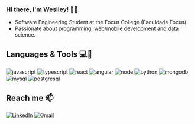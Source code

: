 ### Hi there, I'm Weslley! 👏🏽
- Software Engineering Student at the Focus College (Faculdade Focus).
- Passionate about programming, web/mobile development and data science.

## Languages & Tools 💻📱
<div style="display: inline">
  <img align="center" alt="javascript" src="https://img.shields.io/badge/javascript-f7e01d?style=for-the-badge&logo=javascript&logoColor=black" />
  <img align="center" alt="typescript" src="https://img.shields.io/badge/typescript-3179c7?style=for-the-badge&logo=typescript&logoColor=white" />
  <img align="center" alt="react" src="https://img.shields.io/badge/react-282b33?style=for-the-badge&logo=react&logoColor=7ee1ff" />
  <img align="center" alt="angular" src="https://img.shields.io/badge/angular-ff0132?style=for-the-badge&logo=angular&logoColor=white" />
  <img align="center" alt="node" src="https://img.shields.io/badge/node-white?style=for-the-badge&logo=nodedotjs&logoColor=75ac60" />
   <img align="center" alt="python" src="https://img.shields.io/badge/Python-3776AB?style=for-the-badge&logo=python&logoColor=white" />
   <img align="center" alt="mongodb" src="https://img.shields.io/badge/mongo_db-white?style=for-the-badge&logo=mongodb&logoColor=4baf3e" />
  <img align="center" alt="mysql" src="https://img.shields.io/badge/MySQL-005C84?style=for-the-badge&logo=mysql&logoColor=white" />
  <img align="center" alt="postgresql" src="https://img.shields.io/badge/postgresql-326793?style=for-the-badge&logo=postgresql&logoColor=white" />
</div><br/>

## Reach me 📫
[![LinkedIn](https://img.shields.io/badge/LinkedIn-0077B5?style=for-the-badge&logo=linkedin&logoColor=white)](https://www.linkedin.com/in/weslley-evangelista/) 
[![Gmail](https://img.shields.io/badge/-weslley.evangelista.dev@gmail.com-D14836?style=for-the-badge&logo=gmail&logoColor=white&link=mailto:weslley.evangelista.dev@gmail.com)](mailto:weslley.evangelista.dev@gmail.com)

